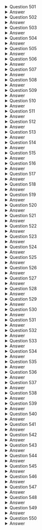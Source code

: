 <details>
  <summary>Question 501</summary>

A company wants to ingest customer payment data into the company's data lake in Amazon S3.
The company receives payment data every minute on average.
The company wants to analyze the payment data in real time.
Then the company wants to ingest the data into the data lake.
Which solution will meet these requirements with the MOST operational efficiency?

-   [ ] A. Use Amazon Kinesis Data Streams to ingest data.
    Use AWS Lambda to analyze the data in real time.
-   [ ] B. Use AWS Glue to ingest data.
    Use Amazon Kinesis Data Analytics to analyze the data in real time.
-   [ ] C. Use Amazon Kinesis Data Firehose to ingest data.
    Use Amazon Kinesis Data Analytics to analyze the data in real time.
-   [ ] D. Use Amazon API Gateway to ingest data.
    Use AWS Lambda to analyze the data in real time.

</details>

<details>
  <summary>Answer</summary>

-   [ ] C. Use Amazon Kinesis Data Firehose to ingest data.
    Use Amazon Kinesis Data Analytics to analyze the data in real time.

Why these are the correct answers:

C. Use Amazon Kinesis Data Firehose to ingest data.
Use Amazon Kinesis Data Analytics to analyze the data in real time.

-   [ ] Amazon Kinesis Data Firehose is designed for near real-time ingestion of streaming data into destinations like Amazon S3.
-   [ ] Amazon Kinesis Data Analytics can analyze streaming data in real time.

<hr> Why are the other answers wrong? <hr>

-   [ ] A. Kinesis Data Streams requires more management for scaling and data delivery compared to Firehose.
    Lambda is not designed for real-time analytics on streaming data.
-   [ ] B. AWS Glue is an ETL service, not optimized for real-time data ingestion and analysis.
-   [ ] D. API Gateway is for API management, not for high-volume streaming data ingestion.
    Lambda is not suited for real-time analytics on streams.

Therefore, Option C is the most operationally efficient solution.

</details>
<details>
  <summary>Question 502</summary>

A company runs a website that uses a content management system (CMS) on Amazon EC2.
The CMS runs on a single EC2 instance and uses an Amazon Aurora MySQL Multi-AZ DB instance for the data tier.
Website images are stored on an Amazon Elastic Block Store (Amazon EBS) volume that is mounted inside the EC2 instance.
Which combination of actions should a solutions architect take to improve the performance and resilience of the website? (Choose two.)

-   [ ] A. Move the website images into an Amazon S3 bucket that is mounted on every EC2 instance
-   [ ] B. Share the website images by using an NFS share from the primary EC2 instance.
    Mount this share on the other EC2 instances.
-   [ ] C. Move the website images onto an Amazon Elastic File System (Amazon EFS) file system that is mounted on every EC2 instance.
-   [ ] D. Create an Amazon Machine Image (AMI) from the existing EC2 instance.
    Use the AMI to provision new instances behind an Application Load Balancer as part of an Auto Scaling group.
    Configure an accelerator in AWS Global Accelerator for the website
-   [ ] E. Create an Amazon Machine Image (AMI) from the existing EC2 instance.
    Use the AMI to provision new instances behind an Application Load Balancer as part of an Auto Scaling group.
    Configure an Amazon CloudFront distribution for the website.

</details>

<details>
  <summary>Answer</summary>

-   [ ] C. Move the website images onto an Amazon Elastic File System (Amazon EFS) file system that is mounted on every EC2 instance.
-   [ ] E. Create an Amazon Machine Image (AMI) from the existing EC2 instance.
    Use the AMI to provision new instances behind an Application Load Balancer as part of an Auto Scaling group.
    Configure an Amazon CloudFront distribution for the website.

Why these are the correct answers:

C. Move the website images onto an Amazon Elastic File System (Amazon EFS) file system that is mounted on every EC2 instance.

-   [ ] EFS provides shared file storage that can be accessed by multiple EC2 instances, improving scalability and availability.

E. Create an Amazon Machine Image (AMI) from the existing EC2 instance.
Use the AMI to provision new instances behind an Application Load Balancer as part of an Auto Scaling group.
Configure an Amazon CloudFront distribution for the website.

-   [ ] Auto Scaling groups and Application Load Balancers distribute traffic and improve availability.
-   [ ] CloudFront caches static content, improving performance.

<hr> Why are the other answers wrong? <hr>

-   [ ] A. Mounting an S3 bucket on EC2 instances is not efficient for serving frequently accessed files.
-   [ ] B. NFS shares from a single EC2 instance introduce a single point of failure.
-   [ ] D. Global Accelerator is for improving global application performance, not for scaling within a Region.

Therefore, Options C and E provide the best solution for performance and resilience.

</details>
<details>
  <summary>Question 503</summary>

A company runs an infrastructure monitoring service.
The company is building a new feature that will enable the service to monitor data in customer AWS accounts.
The new feature will call AWS APIs in customer accounts to describe Amazon EC2 instances and read Amazon CloudWatch metrics.
What should the company do to obtain access to customer accounts in the MOST secure way?

-   [ ] A. Ensure that the customers create an IAM role in their account with read-only EC2 and CloudWatch permissions and a trust policy to the company's account.
-   [ ] B. Create a serverless API that implements a token vending machine to provide temporary AWS credentials for a role with read-only EC2 and CloudWatch permissions.
-   [ ] C. Ensure that the customers create an IAM user in their account with read-only EC2 and CloudWatch permissions.
    Encrypt and store customer access and secret keys in a secrets management system.
-   [ ] D. Ensure that the customers create an Amazon Cognito user in their account to use an IAM role with read-only EC2 and CloudWatch permissions.
    Encrypt and store the Amazon Cognito user and password in a secrets management system.

</details>

<details>
  <summary>Answer</summary>

-   [ ] A. Ensure that the customers create an IAM role in their account with read-only EC2 and CloudWatch permissions and a trust policy to the company's account.

Why these are the correct answers:

A. Ensure that the customers create an IAM role in their account with read-only EC2 and CloudWatch permissions and a trust policy to the company's account.

-   [ ] IAM roles allow for secure delegation of permissions without sharing long-term credentials.
-   [ ] The trust policy grants the company's account permission to assume the role.

<hr> Why are the other answers wrong? <hr>

-   [ ] B. A token vending machine adds complexity and is not necessary for this use case.
-   [ ] C. Sharing IAM user credentials (access keys) is insecure.
-   [ ] D. Amazon Cognito is for user authentication, not for granting AWS service permissions.

Therefore, Option A is the most secure solution.

</details>
<details>
  <summary>Question 504</summary>

A company needs to connect several VPCs in the us-east-1 Region that span hundreds of AWS accounts.
The company's networking team has its own AWS account to manage the cloud network.
What is the MOST operationally efficient solution to connect the VPCs?

-   [ ] A. Set up VPC peering connections between each VPC.
    Update each associated subnet's route table
-   [ ] B. Configure a NAT gateway and an internet gateway in each VPC to connect each VPC through the internet
-   [ ] C. Create an AWS Transit Gateway in the networking team's AWS account.
    Configure static routes from each VPC.
-   [ ] D. Deploy VPN gateways in each VPC.
    Create a transit VPC in the networking team's AWS account to connect to each VPC.

</details>

<details>
  <summary>Answer</summary>

-   [ ] C. Create an AWS Transit Gateway in the networking team's AWS account.
    Configure static routes from each VPC.

Why these are the correct answers:

C. Create an AWS Transit Gateway in the networking team's AWS account.
Configure static routes from each VPC.

-   [ ] AWS Transit Gateway simplifies the management of connections between multiple VPCs.
-   [ ] It reduces the complexity of managing numerous peering connections.

<hr> Why are the other answers wrong? <hr>

-   [ ] A. VPC peering is complex to manage with hundreds of VPCs.
-   [ ] B. Connecting VPCs through the internet is inefficient and insecure.
-   [ ] D. VPN gateways and transit VPCs add complexity and overhead.

Therefore, Option C is the most operationally efficient solution.

</details>
<details>
  <summary>Question 505</summary>

A company has Amazon EC2 instances that run nightly batch jobs to process data.
The EC2 instances run in an Auto Scaling group that uses On-Demand billing.
If a job fails on one instance, another instance will reprocess the job.
The batch jobs run between 12:00 AM and 06:00 AM local time every day.
Which solution will provide EC2 instances to meet these requirements MOST cost-effectively?

-   [ ] A. Purchase a 1-year Savings Plan for Amazon EC2 that covers the instance family of the Auto Scaling group that the batch job uses.
-   [ ] B. Purchase a 1-year Reserved Instance for the specific instance type and operating system of the instances in the Auto Scaling group that the batch job uses.
-   [ ] C. Create a new launch template for the Auto Scaling group.
    Set the instances to Spot Instances.
    Set a policy to scale out based on CPU usage.
-   [ ] D. Create a new launch template for the Auto Scaling group.
    Increase the instance size.
    Set a policy to scale out based on CPU usage.

</details>

<details>
  <summary>Answer</summary>

-   [ ] C. Create a new launch template for the Auto Scaling group.
    Set the instances to Spot Instances.
    Set a policy to scale out based on CPU usage.

Why these are the correct answers:

C. Create a new launch template for the Auto Scaling group.
Set the instances to Spot Instances.
Set a policy to scale out based on CPU usage.

-   [ ] Spot Instances are cost-effective for fault-tolerant batch processing.
-   [ ] Auto Scaling can replace any interrupted Spot Instances.
-   [ ] Scaling based on CPU usage optimizes resource utilization.

<hr> Why are the other answers wrong? <hr>

-   [ ] A and B. Savings Plans and Reserved Instances are cost-effective for continuous usage, not for sporadic nightly jobs.
-   [ ] D. Increasing instance size is less cost-effective than using Spot Instances.

Therefore, Option C is the most cost-effective solution.

</details>
<details>
  <summary>Question 506</summary>

A social media company is building a feature for its website.
The feature will give users the ability to upload photos.
The company expects significant increases in demand during large events and must ensure that the website can handle the upload traffic from users.
Which solution meets these requirements with the MOST scalability?

-   [ ] A. Upload files from the user's browser to the application servers.
    Transfer the files to an Amazon S3 bucket.
-   [ ] B. Provision an AWS Storage Gateway file gateway.
    Upload files directly from the user's browser to the file gateway.
-   [ ] C. Generate Amazon S3 presigned URLs in the application.
    Upload files directly from the user's browser into an S3 bucket.
-   [ ] D. Provision an Amazon Elastic File System (Amazon EFS) file system.
    Upload files directly from the user's browser to the file system.

</details>

<details>
  <summary>Answer</summary>

-   [ ] C. Generate Amazon S3 presigned URLs in the application.
    Upload files directly from the user's browser into an S3 bucket.

Why these are the correct answers:

C. Generate Amazon S3 presigned URLs in the application.
Upload files directly from the user's browser into an S3 bucket.

-   [ ] S3 presigned URLs allow users to upload files directly to S3, offloading the traffic from the application servers.
-   [ ] S3 is highly scalable and can handle large volumes of uploads.

<hr> Why are the other answers wrong? <hr>

-   [ ] A. Uploading files to application servers and then transferring them to S3 increases the load on the servers.
-   [ ] B. Storage Gateway is for hybrid cloud storage, not for handling large volumes of direct user uploads.
-   [ ] D. EFS is a file system and is not designed for handling direct uploads from numerous users.

Therefore, Option C is the most scalable solution.

</details>
<details>
  <summary>Question 507</summary>

A company has a web application for travel ticketing.
The application is based on a database that runs in a single data center in North America.
The company wants to expand the application to serve a global user base.
The company needs to deploy the application to multiple AWS Regions.
Average latency must be less than 1 second on updates to the reservation database.
The company wants to have separate deployments of its web platform across multiple Regions.
However, the company must maintain a single primary reservation database that is globally consistent.
Which solution should a solutions architect recommend to meet these requirements?

-   [ ] A. Convert the application to use Amazon DynamoDB.
    Use a global table for the center reservation table.
    Use the correct Regional endpoint in each Regional deployment.
-   [ ] B. Migrate the database to an Amazon Aurora MySQL database.
    Deploy Aurora Read Replicas in each Region.
    Use the correct Regional endpoint in each Regional deployment for access to the database.
-   [ ] C. Migrate the database to an Amazon RDS for MySQL database.
    Deploy MySQL read replicas in each Region.
    Use the correct Regional endpoint in each Regional deployment for access to the database.
-   [ ] D. Migrate the application to an Amazon Aurora Serverless database.
    Deploy instances of the database to each Region.
    Use the correct Regional endpoint in each Regional deployment to access the database.
    Use AWS Lambda functions to process event streams in each Region to synchronize the databases.

</details>

<details>
  <summary>Answer</summary>

-   [ ] B. Migrate the database to an Amazon Aurora MySQL database.
    Deploy Aurora Read Replicas in each Region.
    Use the correct Regional endpoint in each Regional deployment for access to the database.

Why these are the correct answers:

B. Migrate the database to an Amazon Aurora MySQL database.
Deploy Aurora Read Replicas in each Region.
Use the correct Regional endpoint in each Regional deployment for access to the database.

-   [ ] Aurora provides high performance and scalability.
-   [ ] Read Replicas in each Region can serve local read requests, reducing latency.
-   [ ] A single primary Aurora database ensures global consistency.

<hr> Why are the other answers wrong? <hr>

-   [ ] A. DynamoDB is a NoSQL database and may require significant application changes.
-   [ ] C. RDS MySQL read replicas do not provide the same level of performance and global consistency as Aurora.
-   [ ] D. Aurora Serverless is not ideal for high-performance, low-latency global applications.
    Lambda and event streams add complexity.

Therefore, Option B is the most suitable solution.

</details>
<details>
  <summary>Question 508</summary>

A company has migrated multiple Microsoft Windows Server workloads to Amazon EC2 instances that run in the us-west-1 Region.
The company manually backs up the workloads to create an image as needed.
In the event of a natural disaster in the us-west-1 Region, the company wants to recover workloads quickly in the us-west-2 Region.
The company wants no more than 24 hours of data loss on the EC2 instances.
The company also wants to automate any backups of the EC2 instances.
Which solutions will meet these requirements with the LEAST administrative effort? (Choose two.)

-   [ ] A. Create an Amazon EC2-backed Amazon Machine Image (AMI) lifecycle policy to create a backup based on tags.
    Schedule the backup to run twice daily.
    Copy the image on demand.
-   [ ] B. Create an Amazon EC2-backed Amazon Machine Image (AMI) lifecycle policy to create a backup based on tags.
    Schedule the backup to run twice daily.
    Configure the copy to the us-west-2 Region.
-   [ ] C. Create backup vaults in us-west-1 and in us-west-2 by using AWS Backup.
    Create a backup plan for the EC2 instances based on tag values.
    Create an AWS Lambda function to run as a scheduled job to copy the backup data to us-west-2.
-   [ ] D. Create a backup vault by using AWS Backup.
    Use AWS Backup to create a backup plan for the EC2 instances based on tag values.
    Define the destination for the copy as us-west-2.
    Specify the backup schedule to run twice daily.
-   [ ] E. Create a backup vault by using AWS Backup.
    Use AWS Backup to create a backup plan for the EC2 instances based on tag values.
    Specify the backup schedule to run twice daily.
    Copy on demand to us-west-2.

</details>

<details>
  <summary>Answer</summary>

-   [ ] B. Create an Amazon EC2-backed Amazon Machine Image (AMI) lifecycle policy to create a backup based on tags.
    Schedule the backup to run twice daily.
    Configure the copy to the us-west-2 Region.
-   [ ] D. Create a backup vault by using AWS Backup.
    Use AWS Backup to create a backup plan for the EC2 instances based on tag values.
    Define the destination for the copy as us-west-2.
    Specify the backup schedule to run twice daily.

Why these are the correct answers:

B. Create an Amazon EC2-backed Amazon Machine Image (AMI) lifecycle policy to create a backup based on tags.
Schedule the backup to run twice daily.
Configure the copy to the us-west-2 Region.

-   [ ] AMI lifecycle policies automate AMI creation.
-   [ ] Scheduling backups twice daily meets the RPO of 24 hours.
-   [ ] Automating the copy to us-west-2 simplifies the DR process.

D. Create a backup vault by using AWS Backup.
Use AWS Backup to create a backup plan for the EC2 instances based on tag values.
Define the destination for the copy as us-west-2.
Specify the backup schedule to run twice daily.

-   [ ] AWS Backup centralizes backup management.
-   [ ] It automates backups and cross-Region copies.
-   [ ] Tag-based backups simplify management.

<hr> Why are the other answers wrong? <hr>

-   [ ] A. Copying images on demand adds manual steps.
-   [ ] C. Using Lambda functions adds complexity.
-   [ ] E. Copying on demand adds manual steps.

Therefore, Options B and D provide the most automated and efficient solutions.

</details>
<details>
  <summary>Question 509</summary>

A company operates a two-tier application for image processing.
The application uses two Availability Zones, each with one public subnet and one private subnet.
An Application Load Balancer (ALB) for the web tier uses the public subnets.
Amazon EC2 instances for the application tier use the private subnets.
Users report that the application is running more slowly than expected.
A security audit of the web server log files shows that the application is receiving millions of illegitimate requests from a small number of IP addresses.
A solutions architect needs to resolve the immediate performance problem while the company investigates a more permanent solution.
What should the solutions architect recommend to meet this requirement?

-   [ ] A. Modify the inbound security group for the web tier.
    Add a deny rule for the IP addresses that are consuming resources.
-   [ ] B. Modify the network ACL for the web tier subnets.
    Add an inbound deny rule for the IP addresses that are consuming resources.
-   [ ] C. Modify the inbound security group for the application tier.
    Add a deny rule for the IP addresses that are consuming resources.
-   [ ] D. Modify the network ACL for the application tier subnets.
    Add an inbound deny rule for the IP addresses that are consuming resources.

</details>

<details>
  <summary>Answer</summary>

-   [ ] B. Modify the network ACL for the web tier subnets.
    Add an inbound deny rule for the IP addresses that are consuming resources.

Why these are the correct answers:

B. Modify the network ACL for the web tier subnets.
Add an inbound deny rule for the IP addresses that are consuming resources.

-   [ ] Network ACLs operate at the subnet level and can quickly block traffic, reducing the load on the web tier.
-   [ ] This is an immediate solution to mitigate the performance issue.

<hr> Why are the other answers wrong? <hr>

-   [ ] A and C. Security groups operate at the instance level and are less efficient for blocking traffic at the subnet level.
-   [ ] D. Modifying the application tier's network ACLs does not address the immediate problem of illegitimate requests hitting the web tier.

Therefore, Option B is the most appropriate solution for immediate mitigation.

</details>
<details>
  <summary>Question 510</summary>

A global marketing company has applications that run in the ap-southeast-2 Region and the eu-west-1 Region.
Applications that run in a VPC in eu-west-1 need to communicate securely with databases that run in a VPC in ap-southeast-2.
Which network design will meet these requirements?

-   [ ] A. Create a VPC peering connection between the eu-west-1 VPC and the ap-southeast-2 VPC.
    Create an inbound rule in the eu-west-1 application security group that allows traffic from the database server IP addresses in the ap-southeast-2 security group.
-   [ ] B. Configure a VPC peering connection between the ap-southeast-2 VPC and the eu-west-1 VPC.
    Update the subnet route tables.
    Create an inbound rule in the ap-southeast-2 database security group that references the security group ID of the application servers in eu-west-1.
-   [ ] C. Configure a VPC peering connection between the ap-southeast-2 VPC and the eu-west-1 VPUpdate the subnet route tables.
    Create an inbound rule in the ap-southeast-2 database security group that allows traffic from the eu-west-1 application server IP addresses.
-   [ ] D. Create a transit gateway with a peering attachment between the eu-west-1 VPC and the ap- southeast-2 VPC.
    After the transit gateways are properly peered and routing is configured, create an inbound rule in the database security group that references the security group ID of the application servers in eu-west-1.

</details>

<details>
  <summary>Answer</summary>

-   [ ] C. Configure a VPC peering connection between the ap-southeast-2 VPC and the eu-west-1 VPUpdate the subnet route tables.
    Create an inbound rule in the ap-southeast-2 database security group that allows traffic from the eu-west-1 application server IP addresses.

Why these are the correct answers:

C. Configure a VPC peering connection between the ap-southeast-2 VPC and the eu-west-1 VPUpdate the subnet route tables.
Create an inbound rule in the ap-southeast-2 database security group that allows traffic from the eu-west-1 application server IP addresses.

-   [ ] VPC peering connects two VPCs, enabling communication.
-   [ ] Updating route tables directs traffic between the VPCs.
-   [ ] Security groups control traffic at the instance level.

<hr> Why are the other answers wrong? <hr>

-   [ ] A. Security groups cannot reference IP addresses in another security group across VPC peering connections.
-   [ ] B. While security groups can reference other security groups, the direction of the peering connection setup is important and the description is incorrect.
-   [ ] D. Transit Gateway is for connecting many VPCs, not just two, and adds complexity.

Therefore, Option C is the correct solution.

</details>

<details>
  <summary>Question 511</summary>

A company is developing software that uses a PostgreSQL database schema.
The company needs to configure multiple development environments and databases for the company's developers.
On average, each development environment is used for half of the 8-hour workday.
Which solution will meet these requirements MOST cost-effectively?

-   [ ] A.
    Configure each development environment with its own Amazon Aurora PostgreSQL database
-   [ ] B.
    Configure each development environment with its own Amazon RDS for PostgreSQL Single-AZ DB instances
-   [ ] C.
    Configure each development environment with its own Amazon Aurora On-Demand PostgreSQL-Compatible database
-   [ ] D.
    Configure each development environment with its own Amazon S3 bucket by using Amazon S3 Object Select

</details>

<details>
  <summary>Answer</summary>

-   [ ] C.
    Configure each development environment with its own Amazon Aurora On-Demand PostgreSQL-Compatible database

Why these are the correct answers:

C.
Configure each development environment with its own Amazon Aurora On-Demand PostgreSQL-Compatible database

-   [ ] Aurora Serverless v1 (which is what "On-Demand" refers to in the document) automatically starts up, shuts down, and scales capacity based on application needs, making it cost-effective for intermittent use.
-   [ ] It provides PostgreSQL compatibility, so developers can use their existing schema.

<hr> Why are the other answers wrong? <hr>

-   [ ] A and B.
    Provisioning a full Aurora PostgreSQL database or RDS for PostgreSQL instance for each developer is more expensive, even if not fully utilized.
-   [ ] D.
    Amazon S3 and S3 Object Select are for object storage and retrieval, not for running a PostgreSQL database.

Therefore, Option C is the most cost-effective solution for development environments with intermittent use.

</details>
<details>
  <summary>Question 512</summary>

A company uses AWS Organizations with resources tagged by account.
The company also uses AWS Backup to back up its AWS infrastructure resources.
The company needs to back up all AWS resources.
Which solution will meet these requirements with the LEAST operational overhead?

-   [ ] A.
    Use AWS Config to identify all untagged resources.
    Tag the identified resources programmatically.
    Use tags in the backup plan.
-   [ ] B.
    Use AWS Config to identify all resources that are not running.
    Add those resources to the backup vault.
-   [ ] C.
    Require all AWS account owners to review their resources to identify the resources that need to be backed up.
-   [ ] D.
    Use Amazon Inspector to identify all noncompliant resources.

</details>

<details>
  <summary>Answer</summary>

-   [ ] A.
    Use AWS Config to identify all untagged resources.
    Tag the identified resources programmatically.
    Use tags in the backup plan.

Why these are the correct answers:

A.
Use AWS Config to identify all untagged resources.
Tag the identified resources programmatically.
Use tags in the backup plan.

-   [ ] AWS Config can identify resources that are not tagged, allowing for automated tagging.
-   [ ] AWS Backup can use tags to select resources for backup, simplifying backup management.

<hr> Why are the other answers wrong? <hr>

-   [ ] B.
    Backing up only non-running resources does not meet the requirement to back up all resources.
-   [ ] C.
    Manual review is time-consuming and error-prone.
-   [ ] D.
    AWS Inspector is for security vulnerability assessments, not for backup management.

Therefore, Option A is the most efficient and automated solution.

</details>
<details>
  <summary>Question 513</summary>

A social media company wants to allow its users to upload images in an application that is hosted in the AWS Cloud.
The company needs a solution that automatically resizes the images so that the images can be displayed on multiple device types.
The application experiences unpredictable traffic patterns throughout the day.
The company is seeking a highly available solution that maximizes scalability.
What should a solutions architect do to meet these requirements?

-   [ ] A.
    Create a static website hosted in Amazon S3 that invokes AWS Lambda functions to resize the images and store the images in an Amazon S3 bucket.
-   [ ] B.
    Create a static website hosted in Amazon CloudFront that invokes AWS Step Functions to resize the images and store the images in an Amazon RDS database.
-   [ ] C.
    Create a dynamic website hosted on a web server that runs on an Amazon EC2 instance.
    Configure a process that runs on the EC2 instance to resize the images and store the images in an Amazon S3 bucket.
-   [ ] D.
    Create a dynamic website hosted on an automatically scaling Amazon Elastic Container Service (Amazon ECS) cluster that creates a resize job in Amazon Simple Queue Service (Amazon SQS).
    Set up an image-resizing program that runs on an Amazon EC2 instance to process the resize jobs.

</details>

<details>
  <summary>Answer</summary>

-   [ ] A.
    Create a static website hosted in Amazon S3 that invokes AWS Lambda functions to resize the images and store the images in an Amazon S3 bucket.

Why these are the correct answers:

A.
Create a static website hosted in Amazon S3 that invokes AWS Lambda functions to resize the images and store the images in an Amazon S3 bucket.

-   [ ] S3 is highly scalable for storing images.
-   [ ] Lambda functions can automatically resize images and scale based on traffic, providing a serverless and cost-effective solution.

<hr> Why are the other answers wrong? <hr>

-   [ ] B.
    CloudFront is a CDN and not for hosting a static website.
    Step Functions are for orchestrating workflows, not for image resizing.
    RDS is not suitable for storing images.
-   [ ] C.
    EC2 instances require more management and do not scale as efficiently as Lambda.
-   [ ] D.
    ECS and SQS add complexity and are not necessary for simple image resizing.

Therefore, Option A is the most scalable and cost-effective solution.

</details>
<details>
  <summary>Question 514</summary>

A company is running a microservices application on Amazon EC2 instances.
The company wants to migrate the application to an Amazon Elastic Kubernetes Service (Amazon EKS) cluster for scalability.
The company must configure the Amazon EKS control plane with endpoint private access set to true and endpoint public access set to false to maintain security compliance.
The company must also put the data plane in private subnets.
However, the company has received error notifications because the node cannot join the cluster.
Which solution will allow the node to join the cluster?

-   [ ] A.
    Grant the required permission in AWS Identity and Access Management (IAM) to the AmazonEKSNodeRole IAM role.
-   [ ] B.
    Create interface VPC endpoints to allow nodes to access the control plane.
-   [ ] C.
    Recreate nodes in the public subnet.
    Restrict security groups for EC2 nodes.
-   [ ] D.
    Allow outbound traffic in the security group of the nodes.

</details>

<details>
  <summary>Answer</summary>

-   [ ] B.
    Create interface VPC endpoints to allow nodes to access the control plane.

Why these are the correct answers:

B.
Create interface VPC endpoints to allow nodes to access the control plane.

-   [ ] When the EKS control plane has private access enabled, nodes in private subnets need a way to communicate with it.
-   [ ] Interface VPC endpoints provide this private connectivity.

<hr> Why are the other answers wrong? <hr>

-   [ ] A.
    IAM permissions are necessary but not sufficient for network connectivity.
-   [ ] C.
    Recreating nodes in public subnets violates the security compliance requirement.
-   [ ] D.
    Outbound traffic permissions are necessary but do not address the need for a private connection to the control plane.

Therefore, Option B is the correct solution.

</details>
<details>
  <summary>Question 515</summary>

A company is migrating an on-premises application to AWS.
The company wants to use Amazon Redshift as a solution.
Which use cases are suitable for Amazon Redshift in this scenario?
(Choose three.)

-   [ ] A.
    Supporting data APIs to access data with traditional, containerized, and event-driven applications
-   [ ] B.
    Supporting client-side and server-side encryption
-   [ ] C.
    Building analytics workloads during specified hours and when the application is not active
-   [ ] D.
    Caching data to reduce the pressure on the backend database
-   [ ] E.
    Scaling globally to support petabytes of data and tens of millions of requests per minute
-   [ ] F.
    Creating a secondary replica of the cluster by using the AWS Management Console

</details>

<details>
  <summary>Answer</summary>

-   [ ] B.
    Supporting client-side and server-side encryption
-   [ ] C.
    Building analytics workloads during specified hours and when the application is not active
-   [ ] E.
    Scaling globally to support petabytes of data and tens of millions of requests per minute

Why these are the correct answers:

B.
Supporting client-side and server-side encryption

-   [ ] Redshift supports encryption, which is important for data security.

C.
Building analytics workloads during specified hours and when the application is not active

-   [ ] Redshift is optimized for analytical workloads.

E.
Scaling globally to support petabytes of data and tens of millions of requests per minute

-   [ ] Redshift is designed for large-scale data warehousing.

<hr> Why are the other answers wrong? <hr>

-   [ ] A.
    Redshift is not designed for serving data APIs for applications.
-   [ ] D.
    Redshift is a data warehouse, not a caching solution.
-   [ ] F.
    Creating a secondary replica is not a primary use case; Redshift focuses on analytics.

Therefore, Options B, C, and E are the correct use cases.

</details>
<details>
  <summary>Question 516</summary>

A company provides an API interface to customers so the customers can retrieve their financial information.
Ehe company expects a larger number of requests during peak usage times of the year.
The company requires the API to respond consistently with low latency to ensure customer satisfaction.
The company needs to provide a compute host for the API.
Which solution will meet these requirements with the LEAST operational overhead?

-   [ ] A.
    Use an Application Load Balancer and Amazon Elastic Container Service (Amazon ECS).
-   [ ] B.
    Use Amazon API Gateway and AWS Lambda functions with provisioned concurrency.
-   [ ] C.
    Use an Application Load Balancer and an Amazon Elastic Kubernetes Service (Amazon EKS) cluster.
-   [ ] D.
    Use Amazon API Gateway and AWS Lambda functions with reserved concurrency.

</details>

<details>
  <summary>Answer</summary>

-   [ ] B.
    Use Amazon API Gateway and AWS Lambda functions with provisioned concurrency.

Why these are the correct answers:

B.
Use Amazon API Gateway and AWS Lambda functions with provisioned concurrency.

-   [ ] API Gateway and Lambda are serverless, reducing operational overhead.
-   [ ] Provisioned concurrency ensures low latency by keeping Lambda functions initialized.

<hr> Why are the other answers wrong? <hr>

-   [ ] A and C.
    ECS and EKS require more operational overhead for managing infrastructure.
-   [ ] D.
    Reserved concurrency is deprecated; provisioned concurrency is the current best practice.

Therefore, Option B is the most efficient solution.

</details>
<details>
  <summary>Question 517</summary>

A company wants to send all AWS Systems Manager Session Manager logs to an Amazon S3 bucket for archival purposes.
Which solution will meet this requirement with the MOST operational efficiency?

-   [ ] A.
    Enable S3 logging in the Systems Manager console.
    Choose an S3 bucket to send the session data to.
-   [ ] B.
    Install the Amazon CloudWatch agent.
    Push all logs to a CloudWatch log group.
    Export the logs to an S3 bucket from the group for archival purposes.
-   [ ] C.
    Create a Systems Manager document to upload all server logs to a central S3 bucket.
    Use Amazon EventBridge to run the Systems Manager document against all servers that are in the account daily.
-   [ ] D.
    Install an Amazon CloudWatch agent.
    Push all logs to a CloudWatch log group.
    Create a CloudWatch logs subscription that pushes any incoming log events to an Amazon Kinesis Data Firehose delivery stream.
    Set Amazon S3 as the destination.

</details>

<details>
  <summary>Answer</summary>

-   [ ] A.
    Enable S3 logging in the Systems Manager console.
    Choose an S3 bucket to send the session data to.

Why these are the correct answers:

A.
Enable S3 logging in the Systems Manager console.
Choose an S3 bucket to send the session data to.

-   [ ] Systems Manager directly integrates with S3 for logging, providing the simplest and most efficient way to archive logs.

<hr> Why are the other answers wrong? <hr>

-   [ ] B, C, and D.
    These options involve additional services and configurations, increasing operational overhead.

Therefore, Option A is the most efficient solution.

</details>
<details>
  <summary>Question 518</summary>

An application uses an Amazon RDS MySQL DB instance.
The RDS database is becoming low on disk space.
A solutions architect wants to increase the disk space without downtime.
Which solution meets these requirements with the LEAST amount of effort?

-   [ ] A.
    Enable storage autoscaling in RDS
-   [ ] B.
    Increase the RDS database instance size
-   [ ] C.
    Change the RDS database instance storage type to Provisioned IOPS
-   [ ] D.
    Back up the RDS database, increase the storage capacity, restore the database, and stop the previous instance

</details>

<details>
  <summary>Answer</summary>

-   [ ] A.
    Enable storage autoscaling in RDS

Why these are the correct answers:

A.
Enable storage autoscaling in RDS

-   [ ] RDS storage autoscaling automatically increases storage capacity when needed without downtime.

<hr> Why are the other answers wrong? <hr>

-   [ ] B.
    Increasing instance size scales compute, not storage.
-   [ ] C.
    Changing storage type does not directly address storage capacity.
-   [ ] D.
    Backing up and restoring involves downtime.

Therefore, Option A is the simplest and most efficient solution.

</details>
<details>
  <summary>Question 519</summary>

A consulting company provides professional services to customers worldwide.
The company provides solutions and tools for customers to expedite gathering and analyzing data on AWS.
The company needs to centrally manage and deploy a common set of solutions and tools for customers to use for self-service purposes.
Which solution will meet these requirements?

-   [ ] A.
    Create AWS CloudFormation templates for the customers.
-   [ ] B.
    Create AWS Service Catalog products for the customers.
-   [ ] C.
    Create AWS Systems Manager templates for the customers.
-   [ ] D.
    Create AWS Config items for the customers.

</details>

<details>
  <summary>Answer</summary>

-   [ ] B.
    Create AWS Service Catalog products for the customers.

Why these are the correct answers:

B.
Create AWS Service Catalog products for the customers.

-   [ ] AWS Service Catalog allows organizations to create and manage catalogs of IT services that are approved for use on AWS.
-   [ ] It enables centralized management and self-service access for customers.

<hr> Why are the other answers wrong? <hr>

-   [ ] A.
    CloudFormation templates define infrastructure but do not provide self-service access management.
-   [ ] C.
    Systems Manager templates automate tasks on EC2 instances, not for deploying solutions.
-   [ ] D.
    AWS Config items track resource configuration, not for deploying solutions.

Therefore, Option B is the most suitable solution.

</details>
<details>
  <summary>Question 520</summary>

A company is designing a new web application that will run on Amazon EC2 Instances.
The application will use Amazon DynamoDB for backend data storage.
The application traffic will be unpredictable.
The company expects that the application read and write throughput to the database will be moderate to high.
The company needs to scale in response to application traffic.
Which DynamoDB table configuration will meet these requirements MOST cost-effectively?

-   [ ] A.
    Configure DynamoDB with provisioned read and write by using the DynamoDB Standard table class.
    Set DynamoDB auto scaling to a maximum defined capacity.
-   [ ] B.
    Configure DynamoDB in on-demand mode by using the DynamoDB Standard table class.
-   [ ] C.
    Configure DynamoDB with provisioned read and write by using the DynamoDB Standard Infrequent Access (DynamoDB Standard-IA) table class.
    Set DynamoDB auto scaling to a maximum defined capacity.
-   [ ] D.
    Configure DynamoDB in on-demand mode by using the DynamoDB Standard Infrequent Access (DynamoDB Standard-IA) table class.

</details>

<details>
  <summary>Answer</summary>

-   [ ] B.
    Configure DynamoDB in on-demand mode by using the DynamoDB Standard table class.

Why these are the correct answers:

B.
Configure DynamoDB in on-demand mode by using the DynamoDB Standard table class.

-   [ ] On-demand mode automatically scales read and write capacity in response to application traffic, making it suitable for unpredictable workloads.
-   [ ] The Standard table class is appropriate for moderate to high throughput.

<hr> Why are the other answers wrong? <hr>

-   [ ] A and C.
    Provisioned capacity requires specifying read and write capacity units, which is less cost-effective for unpredictable traffic.
    Auto Scaling adds complexity.
-   [ ] D.
    Standard-IA is for infrequently accessed data, which does not align with moderate to high throughput.

Therefore, Option B is the most cost-effective solution.

</details>

<details>
  <summary>Question 521</summary>

A retail company has several businesses.
The IT team for each business manages its own AWS account.
Each team account is part of an organization in AWS Organizations.
Each team monitors its product inventory levels in an Amazon DynamoDB table in the team's own AWS account.
The company is deploying a central inventory reporting application into a shared AWS account.
The application must be able to read items from all the teams' DynamoDB tables.
Which authentication option will meet these requirements MOST securely?

-   [ ] A.
    Integrate DynamoDB with AWS Secrets Manager in the inventory application account.
    Configure the application to use the correct secret from Secrets Manager to authenticate and read the DynamoDB table.
    Schedule secret rotation for every 30 days.
-   [ ] B.
    In every business account, create an IAM user that has programmatic access.
    Configure the application to use the correct IAM user access key ID and secret access key to authenticate and read the DynamoDB table.
    Manually rotate IAM access keys every 30 days.
-   [ ] C.
    In every business account, create an IAM role named BU_ROLE with a policy that gives the role access to the DynamoDB table and a trust policy to trust a specific role in the inventory application account.
    In the inventory account, create a role named APP_ROLE that allows access to the STS AssumeRole API operation.
    Configure the application to use APP_ROLE and assume the crossaccount role BU_ROLE to read the DynamoDB table.
-   [ ] D.
    Integrate DynamoDB with AWS Certificate Manager (ACM).
    Generate identity certificates to authenticate DynamoDB.
    Configure the application to use the correct certificate to authenticate and read the DynamoDB table.

</details>

<details>
  <summary>Answer</summary>

-   [ ] C.
    In every business account, create an IAM role named BU_ROLE with a policy that gives the role access to the DynamoDB table and a trust policy to trust a specific role in the inventory application account.
    In the inventory account, create a role named APP_ROLE that allows access to the STS AssumeRole API operation.
    Configure the application to use APP_ROLE and assume the crossaccount role BU_ROLE to read the DynamoDB table.

Why these are the correct answers:

C.
In every business account, create an IAM role named BU_ROLE with a policy that gives the role access to the DynamoDB table and a trust policy to trust a specific role in the inventory application account.
In the inventory account, create a role named APP_ROLE that allows access to the STS AssumeRole API operation.
Configure the application to use APP_ROLE and assume the crossaccount role BU_ROLE to read the DynamoDB table.

-   [ ] IAM roles provide secure cross-account access by allowing the application to assume a role in each business account.
-   [ ] This method avoids sharing or embedding long-term credentials.

<hr> Why are the other answers wrong? <hr>

-   [ ] A.
    Secrets Manager is for storing secrets, not for cross-account authentication for DynamoDB access.
-   [ ] B.
    Sharing IAM user credentials (access keys) is insecure and requires manual rotation.
-   [ ] D.
    ACM is for managing SSL/TLS certificates, not for DynamoDB authentication.

Therefore, Option C is the most secure solution.

</details>
<details>
  <summary>Question 522</summary>

A company runs container applications by using Amazon Elastic Kubernetes Service (Amazon EKS).
The company's workload is not consistent throughout the day.
The company wants Amazon EKS to scale in and out according to the workload.
Which combination of steps will meet these requirements with the LEAST operational overhead?
(Choose two.)

-   [ ] A.
    Use an AWS Lambda function to resize the EKS cluster.
-   [ ] B.
    Use the Kubernetes Metrics Server to activate horizontal pod autoscaling.
-   [ ] C.
    Use the Kubernetes Cluster Autoscaler to manage the number of nodes in the cluster.
-   [ ] D.
    Use Amazon API Gateway and connect it to Amazon EKS.
-   [ ] E.
    Use AWS App Mesh to observe network activity.

</details>

<details>
  <summary>Answer</summary>

-   [ ] B.
    Use the Kubernetes Metrics Server to activate horizontal pod autoscaling.
-   [ ] C.
    Use the Kubernetes Cluster Autoscaler to manage the number of nodes in the cluster.

Why these are the correct answers:

B.
Use the Kubernetes Metrics Server to activate horizontal pod autoscaling.

-   [ ] Kubernetes Metrics Server collects resource usage data, enabling horizontal pod autoscaling to scale pods within the cluster.

C.
Use the Kubernetes Cluster Autoscaler to manage the number of nodes in the cluster.

-   [ ] Kubernetes Cluster Autoscaler automatically adjusts the number of nodes in the EKS cluster based on the needs of the pods.

<hr> Why are the other answers wrong? <hr>

-   [ ] A.
    Using Lambda to resize the EKS cluster adds complexity and requires custom code.
-   [ ] D.
    API Gateway is for managing APIs, not for scaling EKS clusters.
-   [ ] E.
    App Mesh is for managing microservices communication, not for cluster scaling.

Therefore, Options B and C provide the most efficient and automated scaling solution.

</details>
<details>
  <summary>Question 523</summary>

A company runs a microservice-based serverless web application.
The application must be able to retrieve data from multiple Amazon DynamoDB tables A solutions architect needs to give the application the ability to retrieve the data with no impact on the baseline performance of the application.
Which solution will meet these requirements in the MOST operationally efficient way?

-   [ ] A.
    AWS AppSync pipeline resolvers
-   [ ] B.
    Amazon CloudFront with Lambda@Edge functions
-   [ ] C.
    Edge-optimized Amazon API Gateway with AWS Lambda functions
-   [ ] D.
    Amazon Athena Federated Query with a DynamoDB connector

</details>

<details>
  <summary>Answer</summary>

-   [ ] D.
    Amazon Athena Federated Query with a DynamoDB connector

Why these are the correct answers:

D.
Amazon Athena Federated Query with a DynamoDB connector

-   [ ] Athena Federated Query allows you to query data across multiple data sources, including DynamoDB, with standard SQL.
-   [ ] It is serverless and does not impact the performance of the application.

<hr> Why are the other answers wrong? <hr>

-   [ ] A.
    AppSync is a GraphQL service, not designed for simple data retrieval from multiple DynamoDB tables in a RESTful manner.
-   [ ] B.
    CloudFront and Lambda@Edge are for content delivery and edge computing, not for querying databases.
-   [ ] C.
    API Gateway and Lambda can retrieve data, but it requires more code and management than Athena Federated Query.

Therefore, Option D is the most operationally efficient solution.

</details>
<details>
  <summary>Question 524</summary>

A company wants to analyze and troubleshoot Access Denied errors and Unauthorized errors that are related to IAM permissions.
The company has AWS CloudTrail turned on.
Which solution will meet these requirements with the LEAST effort?

-   [ ] A.
    Use AWS Glue and write custom scripts to query CloudTrail logs for the errors.
-   [ ] B.
    Use AWS Batch and write custom scripts to query CloudTrail logs for the errors.
-   [ ] C.
    Search CloudTrail logs with Amazon Athena queries to identify the errors.
-   [ ] D.
    Search CloudTrail logs with Amazon QuickSight.
    Create a dashboard to identify the errors.

</details>

<details>
  <summary>Answer</summary>

-   [ ] C.
    Search CloudTrail logs with Amazon Athena queries to identify the errors.

Why these are the correct answers:

C.
Search CloudTrail logs with Amazon Athena queries to identify the errors.

-   [ ] Amazon Athena allows you to query CloudTrail logs using SQL, making it efficient for analyzing specific error types.

<hr> Why are the other answers wrong? <hr>

-   [ ] A and B.
    AWS Glue and AWS Batch require writing and managing custom scripts, which is more complex.
-   [ ] D.
    QuickSight is for visualizing data, not for directly querying logs.

Therefore, Option C is the most efficient solution.

</details>
<details>
  <summary>Question 525</summary>

A company wants to add its existing AWS usage cost to its operation cost dashboard.
A solutions architect needs to recommend a solution that will give the company access to its usage cost programmatically.
The company must be able to access cost data for the current year and forecast costs for the next 12 months.
Which solution will meet these requirements with the LEAST operational overhead?

-   [ ] A.
    Access usage cost-related data by using the AWS Cost Explorer API with pagination.
-   [ ] B.
    Access usage cost-related data by using downloadable AWS Cost Explorer report.csv files.
-   [ ] C.
    Configure AWS Budgets actions to send usage cost data to the company through FTP.
-   [ ] D.
    Create AWS Budgets reports for usage cost data.
    Send the data to the company through SMTP.

</details>

<details>
  <summary>Answer</summary>

-   [ ] A.
    Access usage cost-related data by using the AWS Cost Explorer API with pagination.

Why these are the correct answers:

A.
Access usage cost-related data by using the AWS Cost Explorer API with pagination.

-   [ ] The Cost Explorer API provides programmatic access to cost and usage data.
-   [ ] Pagination allows for efficient retrieval of large datasets.

<hr> Why are the other answers wrong? <hr>

-   [ ] B.
    Downloading CSV files is manual and not programmatic.
-   [ ] C and D.
    Budgets and their actions are for monitoring and alerting on costs, not for providing detailed cost data programmatically.
    FTP and SMTP add complexity.

Therefore, Option A is the most efficient solution.

</details>
<details>
  <summary>Question 526</summary>

A solutions architect is reviewing the resilience of an application.
The solutions architect notices that a database administrator recently failed over the application's Amazon Aurora PostgreSQL database writer instance as part of a scaling exercise.
The failover resulted in 3 minutes of downtime for the application.
Which solution will reduce the downtime for scaling exercises with the LEAST operational overhead?

-   [ ] A.
    Create more Aurora PostgreSQL read replicas in the cluster to handle the load during failover.
-   [ ] B.
    Set up a secondary Aurora PostgreSQL cluster in the same AWS Region.
    During failover, update the application to use the secondary cluster's writer endpoint.
-   [ ] C.
    Create an Amazon ElastiCache for Memcached cluster to handle the load during failover.
-   [ ] D.
    Set up an Amazon RDS proxy for the database.
    Update the application to use the proxy endpoint.

</details>

<details>
  <summary>Answer</summary>

-   [ ] D.
    Set up an Amazon RDS proxy for the database.
    Update the application to use the proxy endpoint.

Why these are the correct answers:

D.
Set up an Amazon RDS proxy for the database.
Update the application to use the proxy endpoint.

-   [ ] Amazon RDS Proxy minimizes downtime during failovers by maintaining database connections.
-   [ ] It is transparent to the application, reducing operational overhead.

<hr> Why are the other answers wrong? <hr>

-   [ ] A.
    Read replicas do not reduce downtime during writer instance failovers.
-   [ ] B.
    Setting up a secondary cluster and updating the application endpoint adds complexity.
-   [ ] C.
    ElastiCache is for caching, not for database failovers.

Therefore, Option D is the most efficient solution.

</details>
<details>
  <summary>Question 527</summary>

A company has a regional subscription-based streaming service that runs in a single AWS Region.
The architecture consists of web servers and application servers on Amazon EC2 instances.
The EC2 instances are in Auto Scaling groups behind Elastic Load Balancers.
The architecture includes an Amazon Aurora global database cluster that extends across multiple Availability Zones.
The company wants to expand globally and to ensure that its application has minimal downtime.
Which solution will provide the MOST fault tolerance?

-   [ ] A.
    Extend the Auto Scaling groups for the web tier and the application tier to deploy instances in Availability Zones in a second Region.
    Use an Aurora global database to deploy the database in the primary Region and the second Region.
    Use Amazon Route 53 health checks with a failover routing policy to the second Region.
-   [ ] B.
    Deploy the web tier and the application tier to a second Region.
    Add an Aurora PostgreSQL cross-Region Aurora Replica in the second Region.
    Use Amazon Route 53 health checks with a failover routing policy to the second Region.
    Promote the secondary to primary as needed.
-   [ ] C.
    Deploy the web tier and the application tier to a second Region.
    Create an Aurora PostgreSQL database in the second Region.
    Use AWS Database Migration Service (AWS DMS) to replicate the primary database to the second Region.
    Use Amazon Route 53 health checks with a failover routing policy to the second Region.
-   [ ] D.
    Deploy the web tier and the application tier to a second Region.
    Use an Amazon Aurora global database to deploy the database in the primary Region and the second Region.
    Use Amazon Route 53 health checks with a failover routing policy to the second Region.
    Promote the secondary to primary as needed.

</details>

<details>
  <summary>Answer</summary>

-   [ ] D.
    Deploy the web tier and the application tier to a second Region.
    Use an Amazon Aurora global database to deploy the database in the primary Region and the second Region.
    Use Amazon Route 53 health checks with a failover routing policy to the second Region.
    Promote the secondary to primary as needed.

Why these are the correct answers:

D.
Deploy the web tier and the application tier to a second Region.
Use an Amazon Aurora global database to deploy the database in the primary Region and the second Region.
Use Amazon Route 53 health checks with a failover routing policy to the second Region.
Promote the secondary to primary as needed.

-   [ ] Deploying the application tiers in a second Region provides redundancy.
-   [ ] Aurora global database ensures database replication across Regions.
-   [ ] Route 53 health checks and failover routing enable automatic failover.
-   [ ] Promoting the secondary to primary allows for controlled failover.

<hr> Why are the other answers wrong? <hr>

-   [ ] A.
    Extending Auto Scaling groups across Regions is not the most efficient way to achieve regional redundancy.
-   [ ] B.
    Aurora Replicas are for read scaling, not for failover with minimal downtime.
    Manual promotion adds complexity.
-   [ ] C.
    DMS is for database migration, not for continuous replication for failover.

Therefore, Option D provides the most fault-tolerant solution.

</details>
<details>
  <summary>Question 528</summary>

A data analytics company wants to migrate its batch processing system to AWS.
The company receives thousands of small data files periodically during the day through FTP.
An on-premises batch job processes the data files overnight.
However, the batch job takes hours to finish running.
The company wants the AWS solution to process incoming data files as soon as possible with minimal changes to the FTP clients that send the files.
The solution must delete the incoming data files after the files have been processed successfully.
Processing for each file needs to take 3-8 minutes.
Which solution will meet these requirements in the MOST operationally efficient way?

-   [ ] A.
    Use an Amazon EC2 instance that runs an FTP server to store incoming files as objects in Amazon S3 Glacier Flexible Retrieval.
    Configure a job queue in AWS Batch.
    Use Amazon EventBridge rules to invoke the job to process the objects nightly from S3 Glacier Flexible Retrieval.
    Delete the objects after the job has processed the objects.
-   [ ] B.
    Use an Amazon EC2 instance that runs an FTP server to store incoming files on an Amazon Elastic Block Store (Amazon EBS) volume.
    Configure a job queue in AWS Batch.
    Use Amazon EventBridge rules to invoke the job to process the files nightly from the EBS volume.
    Delete the files after the job has processed the files.
-   [ ] C.
    Use AWS Transfer Family to create an FTP server to store incoming files on an Amazon Elastic Block Store (Amazon EBS) volume.
    Configure a job queue in AWS Batch.
    Use an Amazon S3 event notification when each file arrives to invoke the job in AWS Batch.
    Delete the files after the job has processed the files.
-   [ ] D.
    Use AWS Transfer Family to create an FTP server to store incoming files in Amazon S3 Standard.
    Create an AWS Lambda function to process the files and to delete the files after they are processed.
    Use an S3 event notification to invoke the Lambda function when the files arrive.

</details>

<details>
  <summary>Answer</summary>

-   [ ] D.
    Use AWS Transfer Family to create an FTP server to store incoming files in Amazon S3 Standard.
    Create an AWS Lambda function to process the files and to delete the files after they are processed.
    Use an S3 event notification to invoke the Lambda function when the files arrive.

Why these are the correct answers:

D.
Use AWS Transfer Family to create an FTP server to store incoming files in Amazon S3 Standard.
Create an AWS Lambda function to process the files and to delete the files after they are processed.
Use an S3 event notification to invoke the Lambda function when the files arrive.

-   [ ] AWS Transfer Family provides a managed FTP server.
-   [ ] Lambda functions can process files immediately upon arrival in S3.
-   [ ] S3 event notifications trigger Lambda, enabling near real-time processing.
-   [ ] Lambda can delete files after processing.

<hr> Why are the other answers wrong? <hr>

-   [ ] A and B.
    Using EC2 for FTP servers requires more management.
    AWS Batch is for batch processing, not for immediate file processing.
    S3 Glacier is for archival, not for immediate processing.
-   [ ] C.
    Using EBS for FTP storage adds complexity.
    Batch is not suitable for immediate processing.

Therefore, Option D is the most efficient solution.

</details>
<details>
  <summary>Question 529</summary>

A company is migrating its workloads to AWS. The company has transactional and sensitive data in its databases.
The company wants to use AWS Cloud solutions to increase security and reduce operational overhead for the databases.
Which solution will meet these requirements?

-   [ ] A.
    Migrate the databases to Amazon EC2.
    Use an AWS Key Management Service (AWS KMS) AWS managed key for encryption.
-   [ ] B.
    Migrate the databases to Amazon RDS Configure encryption at rest.
-   [ ] C.
    Migrate the data to Amazon S3 Use Amazon Macie for data security and protection
-   [ ] D.
    Migrate the database to Amazon RDS.
    Use Amazon CloudWatch Logs for data security and protection.

</details>

<details>
  <summary>Answer</summary>

-   [ ] B.
    Migrate the databases to Amazon RDS Configure encryption at rest.

Why these are the correct answers:

B.
Migrate the databases to Amazon RDS Configure encryption at rest.

-   [ ] Amazon RDS is a managed database service that reduces operational overhead.
-   [ ] RDS supports encryption at rest, providing data security.

<hr> Why are the other answers wrong? <hr>

-   [ ] A.
    EC2 requires more management than RDS.
-   [ ] C.
    S3 is object storage, not suitable for transactional data.
    Macie is for data discovery, not database security.
-   [ ] D.
    CloudWatch Logs is for logging, not for database security.

Therefore, Option B is the most suitable solution.

</details>
<details>
  <summary>Question 530</summary>

A company has an online gaming application that has TCP and UDP multiplayer gaming capabilities.
The company uses Amazon Route 53 to point the application traffic to multiple Network Load Balancers (NLBs) in different AWS Regions.
The company needs to improve application performance and decrease latency for the online game in preparation for user growth.
Which solution will meet these requirements?

-   [ ] A.
    Add an Amazon CloudFront distribution in front of the NLBs.
    Increase the Cache-Control max- age parameter.
-   [ ] B.
    Replace the NLBs with Application Load Balancers (ALBs).
    Configure Route 53 to use latency- based routing.
-   [ ] C.
    Add AWS Global Accelerator in front of the NLBs.
    Configure a Global Accelerator endpoint to use the correct listener ports.
-   [ ] D.
    Add an Amazon API Gateway endpoint behind the NLBs.
    Enable API caching.
    Override method caching for the different stages.

</details>

<details>
  <summary>Answer</summary>

-   [ ] C.
    Add AWS Global Accelerator in front of the NLBs.
    Configure a Global Accelerator endpoint to use the correct listener ports.

Why these are the correct answers:

C.
Add AWS Global Accelerator in front of the NLBs.
Configure a Global Accelerator endpoint to use the correct listener ports.

-   [ ] AWS Global Accelerator improves performance for global applications by routing traffic through AWS's global network.
-   [ ] It supports both TCP and UDP, which is essential for gaming applications.

<hr> Why are the other answers wrong? <hr>

-   [ ] A.
    CloudFront is a CDN and is not optimized for real-time, low-latency traffic like gaming.
-   [ ] B.
    ALBs are for HTTP/HTTPS traffic, not TCP/UDP.
    Route 53 latency-based routing does not provide the same performance improvements as Global Accelerator.
-   [ ] D.
    API Gateway is for API management, not for gaming traffic.

Therefore, Option C is the most suitable solution.

</details>

<details>
  <summary>Question 531</summary>

A company needs to integrate with a third-party data feed.
The data feed sends a webhook to notify an external service when new data is ready for consumption.
A developer wrote an AWS Lambda function to retrieve data when the company receives a webhook callback.
The developer must make the Lambda function available for the third party to call.
Which solution will meet these requirements with the MOST operational efficiency?

-   [ ] A.
    Create a function URL for the Lambda function.
    Provide the Lambda function URL to the third party for the webhook.
-   [ ] B.
    Deploy an Application Load Balancer (ALB) in front of the Lambda function.
    Provide the ALB URL to the third party for the webhook.
-   [ ] C.
    Create an Amazon Simple Notification Service (Amazon SNS) topic.
    Attach the topic to the Lambda function.
    Provide the public hostname of the SNS topic to the third party for the webhook.
-   [ ] D.
    Create an Amazon Simple Queue Service (Amazon SQS) queue.
    Attach the queue to the Lambda function.
    Provide the public hostname of the SQS queue to the third party for the webhook.

</details>

<details>
  <summary>Answer</summary>

-   [ ] A.
    Create a function URL for the Lambda function.
    Provide the Lambda function URL to the third party for the webhook.

Why these are the correct answers:

A.
Create a function URL for the Lambda function.
Provide the Lambda function URL to the third party for the webhook.

-   [ ] Lambda function URLs provide a dedicated HTTP(S) endpoint for your Lambda function.
-   [ ] This is the simplest and most efficient way to allow a third party to trigger a Lambda function via a webhook.

<hr> Why are the other answers wrong? <hr>

-   [ ] B.
    An Application Load Balancer is designed for load balancing HTTP/HTTPS traffic to application servers, not for triggering Lambda functions directly from webhooks.
-   [ ] C.
    SNS is a publish/subscribe messaging service, not designed for direct webhook calls.
-   [ ] D.
    SQS is a message queuing service, not for direct webhook calls.

Therefore, Option A is the most operationally efficient solution.

</details>
<details>
  <summary>Question 532</summary>

A company has a workload in an AWS Region.
Customers connect to and access the workload by using an Amazon API Gateway REST API.
The company uses Amazon Route 53 as its DNS provider.
The company wants to provide individual and secure URLs for all customers.
Which combination of steps will meet these requirements with the MOST operational efficiency?
(Choose three.)

-   [ ] A.
    Register the required domain in a registrar.
    Create a wildcard custom domain name in a Route 53 hosted zone and record in the zone that points to the API Gateway endpoint.
-   [ ] B.
    Request a wildcard certificate that matches the domains in AWS Certificate Manager (ACM) in a different Region.
-   [ ] C.
    Create hosted zones for each customer as required in Route 53.
    Create zone records that point to the API Gateway endpoint.
-   [ ] D.
    Request a wildcard certificate that matches the custom domain name in AWS Certificate Manager (ACM) in the same Region.
-   [ ] E.
    Create multiple API endpoints for each customer in API Gateway.
-   [ ] F.
    Create a custom domain name in API Gateway for the REST API.
    Import the certificate from AWS Certificate Manager (ACM).

</details>

<details>
  <summary>Answer</summary>

-   [ ] A.
    Register the required domain in a registrar.
    Create a wildcard custom domain name in a Route 53 hosted zone and record in the zone that points to the API Gateway endpoint.
-   [ ] D.
    Request a wildcard certificate that matches the custom domain name in AWS Certificate Manager (ACM) in the same Region.
-   [ ] F.
    Create a custom domain name in API Gateway for the REST API.
    Import the certificate from AWS Certificate Manager (ACM).

Why these are the correct answers:

A.
Register the required domain in a registrar.
Create a wildcard custom domain name in a Route 53 hosted zone and record in the zone that points to the API Gateway endpoint.

-   [ ] Registering a domain is necessary for creating custom URLs.
-   [ ] A wildcard custom domain and Route 53 record simplify the management of multiple subdomains.

D.
Request a wildcard certificate that matches the custom domain name in AWS Certificate Manager (ACM) in the same Region.

-   [ ] ACM certificates are required for secure (HTTPS) custom domains.
-   [ ] Wildcard certificates cover multiple subdomains.
-   [ ] ACM certificates must be in the same Region as the API Gateway.

F.
Create a custom domain name in API Gateway for the REST API.
Import the certificate from AWS Certificate Manager (ACM).

-   [ ] API Gateway custom domain names allow for user-friendly URLs.
-   [ ] ACM certificates are used to secure these custom domains.

<hr> Why are the other answers wrong? <hr>

-   [ ] B.
    ACM certificates must be in the same Region as the API Gateway.
-   [ ] C.
    Creating separate hosted zones for each customer adds significant operational overhead.
-   [ ] E.
    Creating multiple API endpoints is not necessary for providing individual URLs.

Therefore, Options A, D, and F are the correct steps.

</details>
<details>
  <summary>Question 533</summary>

A company stores data in Amazon S3.
According to regulations, the data must not contain personally identifiable information (PII).
The company recently discovered that S3 buckets have some objects that contain PII.
The company needs to automatically detect PII in S3 buckets and to notify the company's security team.
Which solution will meet these requirements?

-   [ ] A.
    Use Amazon Macie.
    Create an Amazon EventBridge rule to filter the SensitiveData event type from Macie findings and to send an Amazon Simple Notification Service (Amazon SNS) notification to the security team.
-   [ ] B.
    Use Amazon GuardDuty.
    Create an Amazon EventBridge rule to filter the CRITICAL event type from GuardDuty findings and to send an Amazon Simple Notification Service (Amazon SNS) notification to the security team.
-   [ ] C.
    Use Amazon Macie.
    Create an Amazon EventBridge rule to filter the SensitiveData:S3Object/Personal event type from Macie findings and to send an Amazon Simple Queue Service (Amazon SQS) notification to the security team.
-   [ ] D.
    Use Amazon GuardDuty.
    Create an Amazon EventBridge rule to filter the CRITICAL event type from GuardDuty findings and to send an Amazon Simple Queue Service (Amazon SQS) notification to the security team.

</details>

<details>
  <summary>Answer</summary>

-   [ ] A.
    Use Amazon Macie.
    Create an Amazon EventBridge rule to filter the SensitiveData event type from Macie findings and to send an Amazon Simple Notification Service (Amazon SNS) notification to the security team.

Why these are the correct answers:

A.
Use Amazon Macie.
Create an Amazon EventBridge rule to filter the SensitiveData event type from Macie findings and to send an Amazon Simple Notification Service (Amazon SNS) notification to the security team.

-   [ ] Amazon Macie is designed to discover and protect sensitive data in S3.
-   [ ] EventBridge allows for automated event handling and notifications.
-   [ ] SNS provides a simple way to notify the security team.

<hr> Why are the other answers wrong? <hr>

-   [ ] B and D.
    Amazon GuardDuty is a threat detection service, not for PII detection.
    CRITICAL event types are not related to PII detection.
-   [ ] C.
    While Macie is correct, SQS is a queuing service and not typically used for immediate notifications to a security team.
    SNS is more suitable for this purpose.
    The specific event type filter might not be universally applicable.

Therefore, Option A is the most appropriate solution.

</details>
<details>
  <summary>Question 534</summary>

A company wants to build a logging solution for its multiple AWS accounts.
The company currently stores the logs from all accounts in a centralized account.
The company has created an Amazon S3 bucket in the centralized account to store the VPC flow logs and AWS CloudTrail logs.
All logs must be highly available for 30 days for frequent analysis, retained for an additional 60 days for backup purposes, and deleted 90 days after creation.
Which solution will meet these requirements MOST cost-effectively?

-   [ ] A.
    Transition objects to the S3 Standard storage class 30 days after creation.
    Write an expiration action that directs Amazon S3 to delete objects after 90 days.
-   [ ] B.
    Transition objects to the S3 Standard-Infrequent Access (S3 Standard-IA) storage class 30 days after creation.
    Move all objects to the S3 Glacier Flexible Retrieval storage class after 90 days.
    Write an expiration action that directs Amazon S3 to delete objects after 90 days.
-   [ ] C.
    Transition objects to the S3 Glacier Flexible Retrieval storage class 30 days after creation.
    Write an expiration action that directs Amazon S3 to delete objects after 90 days.
-   [ ] D.
    Transition objects to the S3 One Zone-Infrequent Access (S3 One Zone-IA) storage class 30 days after creation.
    Move all objects to the S3 Glacier Flexible Retrieval storage class after 90 days.
    Write an expiration action that directs Amazon S3 to delete objects after 90 days.

</details>

<details>
  <summary>Answer</summary>

-   [ ] C.
    Transition objects to the S3 Glacier Flexible Retrieval storage class 30 days after creation.
    Write an expiration action that directs Amazon S3 to delete objects after 90 days.

Why these are the correct answers:

C.
Transition objects to the S3 Glacier Flexible Retrieval storage class 30 days after creation.
Write an expiration action that directs Amazon S3 to delete objects after 90 days.

-   [ ] S3 Glacier Flexible Retrieval is cost-effective for data that needs to be retained for backup purposes but is not frequently accessed.
-   [ ] S3 Lifecycle policies automate the transition and deletion of objects.

<hr> Why are the other answers wrong? <hr>

-   [ ] A.
    S3 Standard is more expensive than Glacier for long-term backup.
-   [ ] B and D.
    S3 Standard-IA and S3 One Zone-IA are more expensive than Glacier for long-term backup.
    Moving data to Glacier after 90 days is unnecessary since the requirement is to delete after 90 days.

Therefore, Option C is the most cost-effective solution.

</details>
<details>
  <summary>Question 535</summary>

A company is building an Amazon Elastic Kubernetes Service (Amazon EKS) cluster for its workloads.
All secrets that are stored in Amazon EKS must be encrypted in the Kubernetes etcd key-value store.
Which solution will meet these requirements?

-   [ ] A.
    Create a new AWS Key Management Service (AWS KMS) key.
    Use AWS Secrets Manager to manage, rotate, and store all secrets in Amazon EKS.
-   [ ] B.
    Create a new AWS Key Management Service (AWS KMS) key.
    Enable Amazon EKS KMS secrets encryption on the Amazon EKS cluster.
-   [ ] C.
    Create the Amazon EKS cluster with default options.
    Use the Amazon Elastic Block Store (Amazon EBS) Container Storage Interface (CSI) driver as an add-on.
-   [ ] D.
    Create a new AWS Key Management Service (AWS KMS) key with the alias/aws/ebs alias.
    Enable default Amazon Elastic Block Store (Amazon EBS) volume encryption for the account.

</details>

<details>
  <summary>Answer</summary>

-   [ ] B.
    Create a new AWS Key Management Service (AWS KMS) key.
    Enable Amazon EKS KMS secrets encryption on the Amazon EKS cluster.

Why these are the correct answers:

B.
Create a new AWS Key Management Service (AWS KMS) key.
Enable Amazon EKS KMS secrets encryption on the Amazon EKS cluster.

-   [ ] Amazon EKS supports encrypting Kubernetes secrets at rest in the etcd key-value store using KMS keys.
-   [ ] This is the most direct and secure way to meet the requirement.

<hr> Why are the other answers wrong? <hr>

-   [ ] A.
    Secrets Manager is for storing and managing secrets, not for encrypting secrets within the EKS cluster's etcd store.
-   [ ] C.
    The EBS CSI driver is for managing EBS volumes, not for encrypting etcd secrets.
-   [ ] D.
    EBS volume encryption is for encrypting volumes, not etcd secrets.
    The `alias/aws/ebs` alias is for EBS encryption.

Therefore, Option B is the correct solution.

</details>
<details>
  <summary>Question 536</summary>

A company wants to provide data scientists with near real-time read-only access to the company's production Amazon RDS for PostgreSQL database.
The database is currently configured as a Single-AZ database.
The data scientists use complex queries that will not affect the production database.
The company needs a solution that is highly available.
Which solution will meet these requirements MOST cost-effectively?

-   [ ] A.
    Scale the existing production database in a maintenance window to provide enough power for the data scientists.
-   [ ] B.
    Change the setup from a Single-AZ to a Multi-AZ instance deployment with a larger secondary standby instance.
    Provide the data scientists access to the secondary instance.
-   [ ] C.
    Change the setup from a Single-AZ to a Multi-AZ instance deployment.
    Provide two additional read replicas for the data scientists.
-   [ ] D.
    Change the setup from a Single-AZ to a Multi-AZ cluster deployment with two readable standby instances.
    Provide read endpoints to the data scientists.

</details>

<details>
  <summary>Answer</summary>

-   [ ] D.
    Change the setup from a Single-AZ to a Multi-AZ cluster deployment with two readable standby instances.
    Provide read endpoints to the data scientists.

Why these are the correct answers:

D.
Change the setup from a Single-AZ to a Multi-AZ cluster deployment with two readable standby instances.
Provide read endpoints to the data scientists.

-   [ ] Aurora PostgreSQL Multi-AZ cluster provides high availability.
-   [ ] Readable standby instances allow for read-only access without impacting the primary instance.
-   [ ] This is more cost-effective than provisioning larger instances or additional clusters.

<hr> Why are the other answers wrong? <hr>

-   [ ] A.
    Scaling the existing database can impact performance and availability.
-   [ ] B and C.
    Multi-AZ instance deployments are for high availability, not for scaling reads.

Therefore, Option D is the most cost-effective and suitable solution.

</details>
<details>
  <summary>Question 537</summary>

A company runs a three-tier web application in the AWS Cloud that operates across three Availability Zones.
The application architecture has an Application Load Balancer, an Amazon EC2 web server that hosts user session states, and a MySQL database that runs on an EC2 instance.
The company expects sudden increases in application traffic.
The company wants to be able to scale to meet future application capacity demands and to ensure high availability across all three Availability Zones.
Which solution will meet these requirements?

-   [ ] A.
    Migrate the MySQL database to Amazon RDS for MySQL with a Multi-AZ DB cluster deployment.
    Use Amazon ElastiCache for Redis with high availability to store session data and to cache reads.
    Migrate the web server to an Auto Scaling group that is in three Availability Zones.
-   [ ] B.
    Migrate the MySQL database to Amazon RDS for MySQL with a Multi-AZ DB cluster deployment.
    Use Amazon ElastiCache for Memcached with high availability to store session data and to cache reads.
    Migrate the web server to an Auto Scaling group that is in three Availability Zones.
-   [ ] C.
    Migrate the MySQL database to Amazon DynamoDB Use DynamoDB Accelerator (DAX) to cache reads.
    Store the session data in DynamoDB.
    Migrate the web server to an Auto Scaling group that is in three Availability Zones.
-   [ ] D.
    Migrate the MySQL database to Amazon RDS for MySQL in a single Availability Zone.
    Use Amazon ElastiCache for Redis with high availability to store session data and to cache reads.
    Migrate the web server to an Auto Scaling group that is in three Availability Zones.

</details>

<details>
  <summary>Answer</summary>

-   [ ] A.
    Migrate the MySQL database to Amazon RDS for MySQL with a Multi-AZ DB cluster deployment.
    Use Amazon ElastiCache for Redis with high availability to store session data and to cache reads.
    Migrate the web server to an Auto Scaling group that is in three Availability Zones.

Why these are the correct answers:

A.
Migrate the MySQL database to Amazon RDS for MySQL with a Multi-AZ DB cluster deployment.
Use Amazon ElastiCache for Redis with high availability to store session data and to cache reads.
Migrate the web server to an Auto Scaling group that is in three Availability Zones.

-   [ ] RDS Multi-AZ DB cluster provides high availability for the database.
-   [ ] ElastiCache for Redis is suitable for session data storage and caching.
-   [ ] Auto Scaling groups in multiple AZs ensure scalability and availability for the web tier.

<hr> Why are the other answers wrong? <hr>

-   [ ] B.
    Memcached does not support the same level of data persistence and features as Redis.
-   [ ] C.
    DynamoDB is a NoSQL database and may require significant application changes.
-   [ ] D.
    A single-AZ RDS deployment does not provide high availability.

Therefore, Option A is the correct solution.

</details>
<details>
  <summary>Question 538</summary>

A global video streaming company uses Amazon CloudFront as a content distribution network (CDN).
The company wants to roll out content in a phased manner across multiple countries.
The company needs to ensure that viewers who are outside the countries to which the company rolls out content are not able to view the content.
Which solution will meet these requirements?

-   [ ] A.
    Add geographic restrictions to the content in CloudFront by using an allow list.
    Set up a custom error message.
-   [ ] B.
    Set up a new URL tor restricted content.
    Authorize access by using a signed URL and cookies.
    Set up a custom error message.
-   [ ] C.
    Encrypt the data for the content that the company distributes.
    Set up a custom error message.
-   [ ] D.
    Create a new URL for restricted content.
    Set up a time-restricted access policy for signed URLs.

</details>

<details>
  <summary>Answer</summary>

-   [ ] A.
    Add geographic restrictions to the content in CloudFront by using an allow list.
    Set up a custom error message.

Why these are the correct answers:

A.
Add geographic restrictions to the content in CloudFront by using an allow list.
Set up a custom error message.

-   [ ] CloudFront geographic restrictions (geo-restriction) allow you to control the countries in which your content is distributed.
-   [ ] An allow list specifies the countries where the content is allowed.
-   [ ] A custom error message provides a user-friendly response to blocked viewers.

<hr> Why are the other answers wrong? <hr>

-   [ ] B.
    Signed URLs and cookies are for controlling access to individual files, not for country-based restrictions.
-   [ ] C.
    Encryption does not prevent access based on location.
-   [ ] D.
    Time-restricted access policies are for controlling access duration, not location.

Therefore, Option A is the correct solution.

</details>
<details>
  <summary>Question 539</summary>

A company wants to use the AWS Cloud to improve its on-premises disaster recovery (DR) configuration.
The company's core production business application uses Microsoft SQL Server Standard, which runs on a virtual machine (VM).
The application has a recovery point objective (RPO) of 30 seconds or fewer and a recovery time objective (RTO) of 60 minutes.
The DR solution needs to minimize costs wherever possible.
Which solution will meet these requirements?

-   [ ] A.
    Configure a multi-site active/active setup between the on-premises server and AWS by using Microsoft SQL Server Enterprise with Always On availability groups.
-   [ ] B.
    Configure a warm standby Amazon RDS for SQL Server database on AWS.
    Configure AWS Database Migration Service (AWS DMS) to use change data capture (CDC).
-   [ ] C.
    Use AWS Elastic Disaster Recovery configured to replicate disk changes to AWS as a pilot light.
-   [ ] D.
    Use third-party backup software to capture backups every night.
    Store a secondary set of backups in Amazon S3.

</details>

<details>
  <summary>Answer</summary>

-   [ ] B.
    Configure a warm standby Amazon RDS for SQL Server database on AWS.
    Configure AWS Database Migration Service (AWS DMS) to use change data capture (CDC).

Why these are the correct answers:

B.
Configure a warm standby Amazon RDS for SQL Server database on AWS.
Configure AWS Database Migration Service (AWS DMS) to use change data capture (CDC).

-   [ ] Amazon RDS provides a managed database service, reducing operational overhead.
-   [ ] DMS with CDC replicates changes in near real-time, meeting the RPO requirement.
-   [ ] A warm standby setup allows for quicker recovery compared to a cold standby.

<hr> Why are the other answers wrong? <hr>

-   [ ] A.
    SQL Server Enterprise and Always On availability groups are more expensive than RDS for SQL Server Standard.
-   [ ] C.
    Elastic Disaster Recovery is designed for broader disaster recovery of EC2 instances, not optimized for database replication.
-   [ ] D.
    Third-party backups and S3 storage do not meet the RPO and RTO requirements.

Therefore, Option B is the most cost-effective solution that meets the requirements.

</details>
<details>
  <summary>Question 540</summary>

A company has an on-premises server that uses an Oracle database to process and store customer information.
The company wants to use an AWS database service to achieve higher availability and to improve application performance.
The company also wants to offload reporting from its primary database system.
Which solution will meet these requirements in the MOST operationally efficient way?

-   [ ] A.
    Use AWS Database Migration Service (AWS DMS) to create an Amazon RDS DB instance in multiple AWS Regions.
    Point the reporting functions toward a separate DB instance from the primary DB instance.
-   [ ] B.
    Use Amazon RDS in a Single-AZ deployment to create an Oracle database.
    Create a read replica in the same zone as the primary DB instance.
    Direct the reporting functions to the read replica.
-   [ ] C.
    Use Amazon RDS deployed in a Multi-AZ cluster deployment to create an Oracle database.
    Direct the reporting functions to use the reader instance in the cluster deployment.
-   [ ] D.
    Use Amazon RDS deployed in a Multi-AZ instance deployment to create an Amazon Aurora database.
    Direct the reporting functions to the reader instances.

</details>

<details>
  <summary>Answer</summary>

-   [ ] D.
    Use Amazon RDS deployed in a Multi-AZ instance deployment to create an Amazon Aurora database.
    Direct the reporting functions to the reader instances.

Why these are the correct answers:

D.
Use Amazon RDS deployed in a Multi-AZ instance deployment to create an Amazon Aurora database.
Direct the reporting functions to the reader instances.

-   [ ] Amazon Aurora is a managed database service that provides high availability and performance.
-   [ ] Multi-AZ deployments enhance availability.
-   [ ] Reader instances allow for offloading reporting workload.

<hr> Why are the other answers wrong? <hr>

-   [ ] A.
    DMS is for database migration, not for ongoing database operations.
-   [ ] B.
    Single-AZ deployments do not provide high availability.
-   [ ] C.
    Multi-AZ cluster deployments are not a standard term for Aurora.

Therefore, Option D is the most operationally efficient solution.

</details>

<details>
  <summary>Question 541</summary>

A company wants to build a web application on AWS. Client access requests to the website are not predictable and can be idle for a long time. Only customers who have paid a subscription fee can have the ability to sign in and use the web application. Which combination of steps will meet these requirements MOST cost-effectively? (Choose three.)

- [ ] A. Create an AWS Lambda function to retrieve user information from Amazon DynamoDB. Create an Amazon API Gateway endpoint to accept RESTful APIs. Send the API calls to the Lambda function.
- [ ] B. Create an Amazon Elastic Container Service (Amazon ECS) service behind an Application Load Balancer to retrieve user information from Amazon RDS. Create an Amazon API Gateway endpoint to accept RESTful APIs. Send the API calls to the Lambda function.
- [ ] C. Create an Amazon Cognito user pool to authenticate users.
- [ ] D. Create an Amazon Cognito identity pool to authenticate users.
- [ ] E. Use AWS Amplify to serve the frontend web content with HTML, CSS, and JS. Use an integrated Amazon CloudFront configuration.
- [ ] F. Use Amazon S3 static web hosting with PHP, CSS, and JS. Use Amazon CloudFront to serve the frontend web content.

</details>

<details>
  <summary>Answer</summary>

- [ ] A. Create an AWS Lambda function to retrieve user information from Amazon DynamoDB. Create an Amazon API Gateway endpoint to accept RESTful APIs. Send the API calls to the Lambda function.
- [ ] C. Create an Amazon Cognito user pool to authenticate users.
- [ ] E. Use AWS Amplify to serve the frontend web content with HTML, CSS, and JS. Use an integrated Amazon CloudFront configuration.

Why these are the correct answers:

A. Create an AWS Lambda function to retrieve user information from Amazon DynamoDB. Create an Amazon API Gateway endpoint to accept RESTful APIs. Send the API calls to the Lambda function.

-   [ ] AWS Lambda is a cost-effective compute service that scales automatically and charges only for compute time consumed. This aligns well with unpredictable access patterns and idle times.
-   [ ] Amazon API Gateway allows you to create RESTful APIs that can trigger Lambda functions, providing a scalable and managed way to access backend logic.
-   [ ] Using Lambda and API Gateway together is suitable for building web applications with dynamic backend processing.

C. Create an Amazon Cognito user pool to authenticate users.

-   [ ] Amazon Cognito user pools provide user sign-up, sign-in, and access control. They handle authentication, which is essential for ensuring only paying customers can access the application.
-   [ ] Cognito integrates well with API Gateway and other AWS services, simplifying the implementation of user authentication and authorization.

E. Use AWS Amplify to serve the frontend web content with HTML, CSS, and JS. Use an integrated Amazon CloudFront configuration.

-   [ ] AWS Amplify simplifies the development and deployment of frontend web applications. It allows you to host static content (HTML, CSS, JS) and integrate with backend services.
-   [ ] Amazon CloudFront is a content delivery network (CDN) that improves performance by caching content and reducing latency. It also offers scalability and security benefits.
-   [ ] Using Amplify with CloudFront is a cost-effective way to host and deliver static web content.

<hr> Why are the other answers wrong? <hr>

-   [ ] B. While ECS and Application Load Balancer can handle web traffic, they are generally more suitable for applications with consistent traffic. Lambda is more cost-effective for unpredictable and idle traffic.
-   [ ] D. Amazon Cognito identity pools provide temporary AWS credentials for users to access AWS services directly. They are typically used for authorizing access to AWS resources, not for user authentication in web applications. User pools (Option C) are the correct choice for authentication.
-   [ ] F. While S3 can host static web content, it doesn't natively support PHP. AWS Amplify is a more suitable choice for hosting modern web applications with static content and simplified deployment.

Therefore, Options A, C, and E provide the most cost-effective solution for a web application with unpredictable traffic and subscription-based access.

</details>

<details>
  <summary>Question 542</summary>

A media company uses an Amazon CloudFront distribution to deliver content over the internet. The company wants only premium customers to have access to the media streams and file content. The company stores all content in an Amazon S3 bucket. The company also delivers content on demand to customers for a specific purpose, such as movie rentals or music downloads. Which solution will meet these requirements?

-   [ ] A. Generate and provide S3 signed cookies to premium customers.
-   [ ] B. Generate and provide CloudFront signed URLs to premium customers.
-   [ ] C. Use origin access control (OAC) to limit the access of non-premium customers.
-   [ ] D. Generate and activate field-level encryption to block non-premium customers.

</details>

<details>
  <summary>Answer</summary>

-   [ ] B. Generate and provide CloudFront signed URLs to premium customers.

Why this is the correct answer:

B. Generate and provide CloudFront signed URLs to premium customers.

-   [ ] CloudFront signed URLs allow you to control access to your content. You can generate URLs that are valid for a limited time, or for specific users, giving you fine-grained control over who can access your media streams and files.
-   [ ] This method is ideal for on-demand content delivery, as it allows you to grant access to individual customers for specific content and durations, such as for movie rentals or music downloads.

<hr> Why are the other answers wrong? <hr>

-   [ ] A. S3 signed cookies are used to control access to S3 buckets directly, not CloudFront distributions. While you can use S3 signed URLs, CloudFront signed URLs offer better integration with CloudFront's caching and distribution capabilities.
-   [ ] C. Origin Access Control (OAC) is used to secure the communication between CloudFront and the origin (in this case, S3). It doesn't provide a mechanism to grant or restrict access to individual users or premium customers.
-   [ ] D. Field-level encryption is used to encrypt specific data fields within a request, not to control access to content based on user privileges. It's designed to protect sensitive data during transmission and storage.

Therefore, Option B is the most suitable solution for controlling access to media streams and files for premium customers using CloudFront.

</details>
<details>
  <summary>Question 543</summary>

A company runs Amazon EC2 instances in multiple AWS accounts that are individually billed. The company recently purchased a Savings Plan. Because of changes in the company's business requirements, the company has decommissioned a large number of EC2 instances. The company wants to use its Savings Plan discounts on its other AWS accounts. Which combination of steps will meet these requirements? (Choose two.)

-   [ ] A. From the AWS Account Management Console of the management account, turn on discount sharing from the billing preferences section.
-   [ ] B. From the AWS Account Management Console of the account that purchased the existing Savings Plan, turn on discount sharing from the billing preferences section. Include all accounts.
-   [ ] C. From the AWS Organizations management account, use AWS Resource Access Manager (AWS RAM) to share the Savings Plan with other accounts.
-   [ ] D. Create an organization in AWS Organizations in a new payer account. Invite the other AWS accounts to join the organization from the management account.
-   [ ] E. Create an organization in AWS Organizations in the existing AWS account with the existing EC2 instances and Savings Plan. Invite the other AWS accounts to join the organization from the management account.

</details>

<details>
  <summary>Answer</summary>

-   [ ] A. From the AWS Account Management Console of the management account, turn on discount sharing from the billing preferences section.
-   [ ] E. Create an organization in AWS Organizations in the existing AWS account with the existing EC2 instances and Savings Plan. Invite the other AWS accounts to join the organization from the management account.

Why these are the correct answers:

A. From the AWS Account Management Console of the management account, turn on discount sharing from the billing preferences section.

-   [ ] To share Savings Plans across multiple accounts, you need to enable Savings Plan sharing. This is done within the AWS Billing and Cost Management console.
-   [ ] The management account (or payer account) is where you configure the settings to allow other accounts to benefit from the Savings Plan discounts.

E. Create an organization in AWS Organizations in the existing AWS account with the existing EC2 instances and Savings Plan. Invite the other AWS accounts to join the organization from the management account.

-   [ ] AWS Organizations allows you to centrally manage billing, control access, and share resources across multiple AWS accounts.
-   [ ] To effectively share Savings Plans, you need to have your accounts organized within AWS Organizations. The existing account with the Savings Plan can become the management account for the organization.
-   [ ] By inviting other accounts to join the organization, you enable the Savings Plan discounts to be applied to their EC2 usage.

<hr> Why are the other answers wrong? <hr>

-   [ ] B. Discount sharing is not enabled from the AWS Account Management Console of the account that purchased the Savings Plan. It's managed from the management account in AWS Billing and Cost Management.
-   [ ] C. AWS Resource Access Manager (AWS RAM) is used for sharing specific AWS resources, such as subnets, with other AWS accounts. It is not used for sharing Savings Plans.
-   [ ] D. Creating a new payer account and migrating accounts is an unnecessary step. It's simpler to use the existing account with the Savings Plan as the management account for AWS Organizations.

Therefore, Options A and E are the correct steps to share Savings Plan discounts across multiple AWS accounts.

</details>
<details>
  <summary>Question 544</summary>

A retail company uses a regional Amazon API Gateway API for its public REST APIs. The API Gateway endpoint is a custom domain name that points to an Amazon Route 53 alias record. A solutions architect needs to create a solution that has minimal effects on customers and minimal data loss to release the new version of APIs. Which solution will meet these requirements?

-   [ ] A. Create a canary release deployment stage for API Gateway. Deploy the latest API version. Point an appropriate percentage of traffic to the canary stage. After API verification, promote the canary stage to the production stage.
-   [ ] B. Create a new API Gateway endpoint with a new version of the API in OpenAPI YAML file format. Use the import-to-update operation in merge mode into the API in API Gateway. Deploy the new version of the API to the production stage.
-   [ ] C. Create a new API Gateway endpoint with a new version of the API in OpenAPI JSON file format. Use the import-to-update operation in overwrite mode into the API in API Gateway. Deploy the new version of the API to the production stage.
-   [ ] D. Create a new API Gateway endpoint with new versions of the API definitions. Create a custom domain name for the new API Gateway API. Point the Route 53 alias record to the new API Gateway API custom domain name.

</details>

<details>
  <summary>Answer</summary>

-   [ ] A. Create a canary release deployment stage for API Gateway. Deploy the latest API version. Point an appropriate percentage of traffic to the canary stage. After API verification, promote the canary stage to the production stage.

Why this is the correct answer:

A. Create a canary release deployment stage for API Gateway. Deploy the latest API version. Point an appropriate percentage of traffic to the canary stage. After API verification, promote the canary stage to the production stage.

-   [ ] A canary release is a deployment strategy that releases a new version of software to a small subset of users before rolling it out to the entire user base.
-   [ ] In API Gateway, a canary deployment stage allows you to deploy the new API version to a small percentage of traffic, while the majority of traffic continues to use the existing version.
-   [ ] This minimizes the impact on customers and allows you to test the new API version in a production environment.
-   [ ] After verifying the new API version, you can promote the canary stage to the production stage, making it available to all users.

<hr> Why are the other answers wrong? <hr>

-   [ ] B. While importing a new API version in merge mode can update the API, it doesn't provide a controlled rollout like a canary release. Deploying directly to the production stage can lead to issues if the new version has errors.
-   [ ] C. Overwriting the existing API version with the new version carries a higher risk of disrupting service for all users. If there are any issues with the new version, all users will be affected.
-   [ ] D. Creating a new API Gateway endpoint and updating the Route 53 record is a more disruptive approach. It requires DNS changes, which can take time to propagate, and it involves switching all traffic at once, increasing the risk of impacting all users.

Therefore, Option A is the most suitable solution for releasing a new API version with minimal impact on customers and minimal data loss.

</details>
<details>
  <summary>Question 545</summary>

A company wants to direct its users to a backup static error page if the company's primary website is unavailable. The primary website's DNS records are hosted in Amazon Route 53. The domain is pointing to an Application Load Balancer (ALB). The company needs a solution that minimizes changes and infrastructure overhead. Which solution will meet these requirements?

-   [ ] A. Update the Route 53 records to use a latency routing policy. Add a static error page that is hosted in an Amazon S3 bucket to the records so that the traffic is sent to the most responsive endpoints.
-   [ ] B. Set up a Route 53 active-passive failover configuration. Direct traffic to a static error page that is hosted in an Amazon S3 bucket when Route 53 health checks determine that the ALB endpoint is unhealthy.
-   [ ] C. Set up a Route 53 active-active configuration with the ALB and an Amazon EC2 instance that hosts a static error page as endpoints. Configure Route 53 to send requests to the instance only if the health checks fail for the ALB.
-   [ ] D. Update the Route 53 records to use a multivalue answer routing policy. Create a health check. Direct traffic to the website if the health check passes. Direct traffic to a static error page that is hosted in Amazon S3 if the health check does not pass.

</details>

<details>
  <summary>Answer</summary>

-   [ ] B. Set up a Route 53 active-passive failover configuration. Direct traffic to a static error page that is hosted in an Amazon S3 bucket when Route 53 health checks determine that the ALB endpoint is unhealthy.

Why this is the correct answer:

B. Set up a Route 53 active-passive failover configuration. Direct traffic to a static error page that is hosted in an Amazon S3 bucket when Route 53 health checks determine that the ALB endpoint is unhealthy.

-   [ ] Route 53 active-passive failover configuration allows you to have a primary endpoint (the ALB) and a secondary endpoint (the S3 static error page).
-   [ ] Route 53 health checks monitor the health of the primary endpoint. If the health check fails (indicating unavailability), Route 53 automatically routes traffic to the secondary endpoint.
-   [ ] This solution minimizes changes, as it primarily involves configuring Route 53 and setting up a simple S3 static website for the error page. It also has minimal infrastructure overhead, as S3 is used for hosting the static page.

<hr> Why are the other answers wrong? <hr>

-   [ ] A. Latency routing policy routes traffic to the endpoint with the lowest latency. It doesn't provide a failover mechanism to redirect traffic to an error page when the primary website is unavailable.
-   [ ] C. Active-active configuration distributes traffic across all healthy endpoints. It doesn't provide a way to redirect all traffic to an error page only when the primary website is unavailable. Also, using an EC2 instance for a static error page adds unnecessary infrastructure overhead.
-   [ ] D. Multivalue answer routing policy returns multiple IP addresses for each query and doesn't guarantee failover. While health checks can be used, this policy is designed for load balancing, not for directing all traffic to a backup error page during an outage.

Therefore, Option B is the most suitable solution for directing users to a backup static error page with minimal changes and infrastructure overhead.

</details>

<details>
  <summary>Question 546</summary>

A recent analysis of a company's IT expenses highlights the need to reduce backup costs. The company's chief information officer wants to simplify the on-premises backup infrastructure and reduce costs by eliminating the use of physical backup tapes. The company must preserve the existing investment in the on-premises backup applications and workflows.

What should a solutions architect recommend?

-   [ ] A. Set up AWS Storage Gateway to connect with the backup applications using the NFS interface.
-   [ ] B. Set up an Amazon EFS file system that connects with the backup applications using the NFS interface.
-   [ ] C. Set up an Amazon EFS file system that connects with the backup applications using the iSCSI interface.
-   [ ] D. Set up AWS Storage Gateway to connect with the backup applications using the iSCSI-virtual tape library (VTL) interface.

</details>

<details>
  <summary>Answer</summary>

-   [ ] D. Set up AWS Storage Gateway to connect with the backup applications using the iSCSI-virtual tape library (VTL) interface.

Why this is the correct answer:

D. Set up AWS Storage Gateway to connect with the backup applications using the iSCSI-virtual tape library (VTL) interface.

-   [ ] AWS Storage Gateway's Virtual Tape Library (VTL) interface allows you to present cloud-based storage to on-premises backup applications as virtual tape libraries.
-   [ ] This enables you to replace physical tape infrastructure with a more cost-effective and scalable cloud-based solution while preserving your existing investment in backup applications and workflows.
-   [ ] The VTL interface integrates seamlessly with existing backup software, minimizing the need for changes to backup processes.

<hr> Why are the other answers wrong? <hr>

-   [ ] A. Using the NFS interface with AWS Storage Gateway is suitable for file shares, not for tape backups. It would require significant changes to the backup applications.
-   [ ] B. Amazon EFS is a file storage service for use with EC2 instances. It is not designed to replace tape backups or integrate with existing backup applications.
-   [ ] C. Similar to Option B, Amazon EFS with the iSCSI interface is not designed for tape backup replacement and would require significant changes to existing backup workflows.

Therefore, Option D is the most appropriate solution for reducing backup costs and simplifying infrastructure while preserving existing backup applications.
</details>
<details>
  <summary>Question 547</summary>

A company has data collection sensors at different locations. The data collection sensors stream a high volume of data to the company. The company wants to design a platform on AWS to ingest and process high-volume streaming data. The solution must be scalable and support data collection in near real time. The company must store the data in Amazon S3 for future reporting. Which solution will meet these requirements with the LEAST operational overhead?

-   [ ] A. Use Amazon Kinesis Data Firehose to deliver streaming data to Amazon S3.
-   [ ] B. Use AWS Glue to deliver streaming data to Amazon S3.
-   [ ] C. Use AWS Lambda to deliver streaming data and store the data to Amazon S3.
-   [ ] D. Use AWS Database Migration Service (AWS DMS) to deliver streaming data to Amazon S3.

</details>

<details>
  <summary>Answer</summary>

-   [ ] A. Use Amazon Kinesis Data Firehose to deliver streaming data to Amazon S3.

Why this is the correct answer:

A. Use Amazon Kinesis Data Firehose to deliver streaming data to Amazon S3.

-   [ ] Amazon Kinesis Data Firehose is designed to easily and reliably stream data to data lakes, data stores, and analytics services. It can capture, transform, and load streaming data into Amazon S3.
-   [ ] Kinesis Data Firehose is fully managed, which means it automatically scales to handle high volumes of data and requires minimal operational overhead.
-   [ ] It provides near real-time data ingestion and delivery, making it suitable for the company's requirements.

<hr> Why are the other answers wrong? <hr>

-   [ ] B. AWS Glue is a fully managed extract, transform, and load (ETL) service. While it can move data, it is primarily designed for batch processing and ETL jobs, not for real-time streaming ingestion.
-   [ ] C. AWS Lambda can process streaming data, but using it to directly handle high-volume streams and deliver them to S3 would require significant custom code for scaling, buffering, and error handling, increasing operational overhead.
-   [ ] D. AWS Database Migration Service (AWS DMS) is designed for migrating databases to AWS. It is not suitable for ingesting and processing high-volume streaming data from sensors.

Therefore, Option A is the most operationally efficient solution for ingesting and processing high-volume streaming data from sensors.
</details>
<details>
  <summary>Question 548</summary>

A company has separate AWS accounts for its finance, data analytics, and development departments. Because of costs and security concerns, the company wants to control which services each AWS account can use. Which solution will meet these requirements with the LEAST operational overhead?

-   [ ] A. Use AWS Systems Manager templates to control which AWS services each department can use.
-   [ ] B. Create organization units (OUs) for each department in AWS Organizations. Attach service control policies (SCPs) to the OUs.
-   [ ] C. Use AWS CloudFormation to automatically provision only the AWS services that each department can use.
-   [ ] D. Set up a list of products in AWS Service Catalog in the AWS accounts to manage and control the usage of specific AWS services.

</details>

<details>
  <summary>Answer</summary>

-   [ ] B. Create organization units (OUs) for each department in AWS Organizations. Attach service control policies (SCPs) to the OUs.

Why this is the correct answer:

B. Create organization units (OUs) for each department in AWS Organizations. Attach service control policies (SCPs) to the OUs.

-   [ ] AWS Organizations allows you to centrally manage multiple AWS accounts.
-   [ ] Organization units (OUs) enable you to group accounts hierarchically.
-   [ ] Service control policies (SCPs) allow you to define AWS service permissions at the OU or organization level, providing centralized control over which services each account can use.
-   [ ] This approach minimizes operational overhead by enforcing controls at a higher level, rather than managing them individually in each account.

<hr> Why are the other answers wrong? <hr>

-   [ ] A. AWS Systems Manager is designed for managing EC2 instances and other AWS resources, not for controlling which AWS services accounts can use.
-   [ ] C. AWS CloudFormation is an infrastructure-as-code service for provisioning AWS resources. While it can control what is provisioned, it does not provide ongoing control over which services an account can use.
-   [ ] D. AWS Service Catalog allows you to create and manage catalogs of approved AWS services. It helps in standardizing resource usage but does not provide the same level of preventive control as SCPs.

Therefore, Option B is the most operationally efficient solution for controlling which AWS services each department can use.

</details>

<details>
  <summary>Question 549</summary>

A company has created a multi-tier application for its ecommerce website. The website uses an Application Load Balancer that resides in the public subnets, a web tier in the public subnets, and a MySQL cluster hosted on Amazon EC2 instances in the private subnets. The MySQL database needs to retrieve product catalog and pricing information that is hosted on the internet by a third-party provider. A solutions architect must devise a strategy that maximizes security without increasing operational overhead.

What should the solutions architect do to meet these requirements?

-   [ ] A. Deploy a NAT instance in the VPC. Route all the internet-based traffic through the NAT instance.
-   [ ] B. Deploy a NAT gateway in the public subnets. Modify the private subnet route table to direct all internet-bound traffic to the NAT gateway.
-   [ ] C. Configure an internet gateway and attach it to the VPModify the private subnet route table to direct internet-bound traffic to the internet gateway.
-   [ ] D. Configure a virtual private gateway and attach it to the VPC. Modify the private subnet route table to direct internet-bound traffic to the virtual private gateway.

</details>

<details>
  <summary>Answer</summary>

-   [ ] B. Deploy a NAT gateway in the public subnets. Modify the private subnet route table to direct all internet-bound traffic to the NAT gateway.

Why this is the correct answer:

B. Deploy a NAT gateway in the public subnets. Modify the private subnet route table to direct all internet-bound traffic to the NAT gateway.

-   [ ] NAT gateways allow instances in private subnets to connect to the internet while preventing the internet from initiating connections with those instances. This enhances security.
-   [ ] By placing the NAT gateway in the public subnet and routing traffic from the private subnets through it, the MySQL instances can retrieve information from the third-party provider without being directly exposed to the internet.
-   [ ] NAT gateways are managed by AWS, reducing operational overhead compared to managing NAT instances.

<hr> Why are the other answers wrong? <hr>

-   [ ] A. NAT instances perform a similar function to NAT gateways, but they require more management, such as scaling and patching, which increases operational overhead.
-   [ ] C. An internet gateway allows direct communication between the VPC and the internet. This would expose the MySQL instances in the private subnet directly to the internet, which is a security risk.
-   [ ] D. A virtual private gateway is used to create a VPN connection between your VPC and an on-premises network. It is not used for enabling internet access for instances in private subnets.

Therefore, Option B provides the most secure and operationally efficient solution for allowing the MySQL instances to access the third-party provider.

</details>

<details>
  <summary>Question 550</summary>

A company is using AWS Key Management Service (AWS KMS) keys to encrypt AWS Lambda environment variables. A solutions architect needs to ensure that the required permissions are in place to decrypt and use the environment variables. Which steps must the solutions architect take to implement the correct permissions? (Choose two.)

-   [ ] A. Add AWS KMS permissions in the Lambda resource policy.
-   [ ] B. Add AWS KMS permissions in the Lambda execution role.
-   [ ] C. Add AWS KMS permissions in the Lambda function policy.
-   [ ] D. Allow the Lambda execution role in the AWS KMS key policy.
-   [ ] E. Allow the Lambda resource policy in the AWS KMS key policy.

</details>

<details>
  <summary>Answer</summary>

-   [ ] B. Add AWS KMS permissions in the Lambda execution role.
-   [ ] D. Allow the Lambda execution role in the AWS KMS key policy.

Why these are the correct answers:

B. Add AWS KMS permissions in the Lambda execution role.

-   [ ] The Lambda execution role is an IAM role that grants the Lambda function permissions to access AWS services.
-   [ ] To allow the Lambda function to decrypt environment variables encrypted with KMS, you must add KMS permissions to this role.
-   [ ] This typically involves granting the `kms:Decrypt` permission.

D. Allow the Lambda execution role in the AWS KMS key policy.

-   [ ] The KMS key policy controls who can use the KMS key.
-   [ ] To allow the Lambda function to use the KMS key for decryption, you must allow the Lambda execution role in the KMS key policy.
-   [ ] This is done by adding a statement to the key policy that grants the execution role the necessary permissions.

<hr> Why are the other answers wrong? <hr>

-   [ ] A. Lambda resource policies are used to grant other AWS accounts or services permission to invoke the Lambda function. They are not used to grant the Lambda function permissions to access other AWS services.
-   [ ] C. Lambda function policies are the same as Lambda resource policies. They do not grant the Lambda function permissions to access other AWS services.
-   [ ] E. The Lambda resource policy does not need to be allowed in the KMS key policy. The execution role is what needs permission to use the KMS key.

Therefore, Options B and D are the correct steps to ensure the Lambda function has the necessary permissions to decrypt environment variables encrypted with KMS.

</details>





















